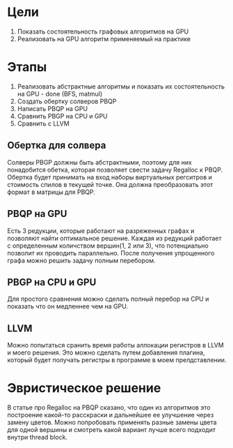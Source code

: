 # Цели
1. Показать состоятельность графовых алгоритмов на GPU
2. Реализовать на GPU алгоритм применяемый на практике

# Этапы
1. Реализовать абстрактные алгоритмы и показать их состоятельность на GPU - done (BFS, matmul)
2. Создать обертку солверов PBQP
3. Написать PBQP на GPU
4. Сравнить PBGP на CPU и GPU
5. Сравнить с LLVM

## Обертка для солвера
Солверы PBGP должны быть абстрактными, поэтому для них понадобится обетка, которая позволяет свести задачу Regalloc к PBQP.
Обертка будет принимать на вход наборы виртуальных регситров и стоимость спилов в текущей точке.
Она должна преобразовать этот формат в матрицы для PBQP.

## PBQP на GPU
Есть 3 редукции, которые работают на разреженных графах и позволяют найти оптимальное решение.
Каждая из редукций работает с определенным количством вершин(1, 2 или 3), что потенциально позволит их проводить параллельно.
После получения упрощенного графа можно решить задачу полным перебором.

## PBGP на CPU и GPU
Для простого сравнения можно сделать полный перебор на CPU и показать что он медленнее чем на GPU.

## LLVM
Можно попытаться сранить время работы аллокации регистров в LLVM и моего решения.
Это можно сделать путем добавления плагина, который будет получать регистры в программе в моем прелдставлении.

# Эвристическое решение
В статье про Regalloc на PBQP сказано, что один из алгоритмов это построение какой-то расскраски и дальнейшее ее улучшение через замену цветов.
Можно попробовать применять разные замены цвета для одной вершины и смотреть какой вариант лучше всего подходит внутри thread block.